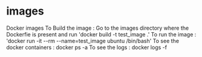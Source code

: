 # images
Docker images
To Build the image : Go to the images directory where the Dockerfie is present and run 'docker build -t test_image .'
To run the image : 'docker run -it --rm --name=test_image ubuntu /bin/bash'
To see the docker containers : docker ps -a
To see the logs : docker logs -f <container id>
